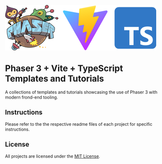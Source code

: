 ![Logos](./phaser_vite_typescript.png)

# Phaser 3 + Vite + TypeScript Templates and Tutorials

A collections of templates and tutorials showcasing the use of Phaser 3 with modern frond-end tooling.

## Instructions

Please refer to the the respective readme files of each project for specific instructions.

## License

All projects are licensed under the [MIT License](https://github.com/ourcade/phaser3-vite-template/blob/master/LICENSE).
